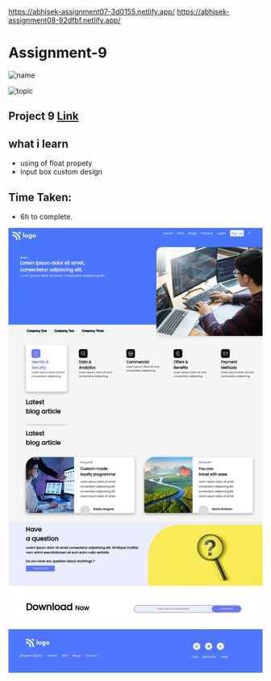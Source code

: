 https://abhisek-assignment07-3d0155.netlify.app/
https://abhisek-assignment08-92dfbf.netlify.app/

# Assignment-9

![name](https://img.shields.io/badge/abhisek%20mishra-full%20stack%20developer-green)

![topic](https://img.shields.io/badge/html-css-green)

## Project 9 [Link](https://magnificent-pika-752140.netlify.app/)

## what i learn

- using of float propety
- input box custom design

## Time Taken:

- 6h to complete.

![screenshoot](./live-class-project-9/project-9.png)
